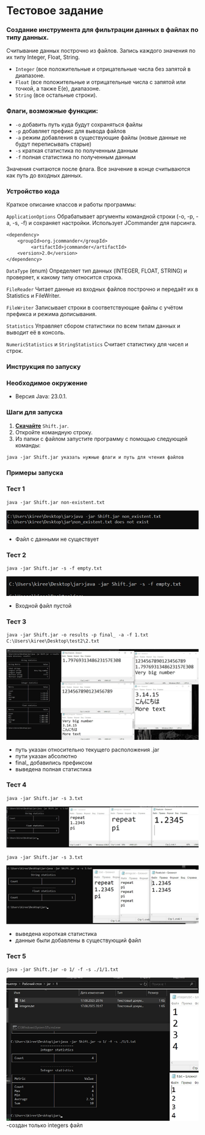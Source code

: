 # Тестовое задание
### Создание инструмента для фильтрации данных в файлах по типу данных.

Считывание данных построчно из файлов. Запись каждого значения по их типу Integer, Float, String.   
- `Integer` (все положительные и отрицательные числа без запятой в диапазоне.    
- `Float` (все положительные и отрицательные числа с запятой или точкой, а также E(e), диапазоне.  
- `String` (все остальные строки).

### Флаги, возможные функции:
- `-o` добавить путь куда будут сохраняться файлы
- `-p` добавляет префикс для вывода файлов
- `-a` режим добавления в существующие файлы (новые данные не будут переписывать старые) 
- `-s` краткая статистика по полученным данным
- `-f` полная статистика по полученным данным

Значения считаются после флага. Все значение в конце считываются как путь до входных данных.


### Устройство кода
Краткое описание классов и работы программы:

`ApplicationOptions`
Обрабатывает аргументы командной строки (-o, -p, -a, -s, -f) и сохраняет настройки. 
Использует JCommander для парсинга.

    <dependency>
        <groupId>org.jcommander</groupId>
             <artifactId>jcommander</artifactId>
        <version>2.0</version>
    </dependency>

`DataType` (enum)
Определяет тип данных (INTEGER, FLOAT, STRING) и проверяет, к какому типу относится строка.

`FileReader`
Читает данные из входных файлов построчно и передаёт их в Statistics и FileWriter.

`FileWriter`
Записывает строки в соответствующие файлы с учётом префикса и режима дописывания.

`Statistics`
Управляет сбором статистики по всем типам данных и выводит её в консоль.

`NumericStatistics` и `StringStatistics`
Считает статистику для чисел и строк.





### Инструкция по запуску
### Необходимое окружение
- Версия Java: 23.0.1.
### Шаги для запуска
1.  **[Скачайте](https://github.com/t2t2t2t/Shift/releases/download/1/Shift.jar)** `Shift.jar`.
2. Откройте командную строку.
3. Из папки с файлом запустите программу с помощью следующей команды:
 ```
 java -jar Shift.jar указать нужные флаги и путь для чтения файлов  
 ```


### Примеры запуска
### Тест 1 
```
java -јаr Shift.jar non-existent.txt
```
![test1_input](image/1.jpg)

- Файл с данными не существует

### Тест 2 
```
java -јаr Shift.jar -s -f empty.txt
```
![test2_input](image/2.jpg)

- Входной файл пустой
### Тест 3
```
java -jar Shift.jar -o results -p final_ -a -f 1.txt C:\Users\kiree\Desktop\test2\2.txt
```
![test2_input](image/3.jpg)

- путь указан относительно текущего расположения .jar
- пути указан абсолютно
- final_ добавились префиксом
- выведена полная статистика

### Тест 4
```
java -jar Shift.jar -s 3.txt
```
![test2_input](image/4.jpg)

```
java -jar Shift.jar -s 3.txt
```
![test2_input](image/5.jpg)

- выведена короткая статистика
- данные были добавлены в существующий файл

### Тест 5

```
java -jar Shift.jar -o 1/ -f -s ./1/1.txt
```
![test2_input](image/6.jpg)
-создан только integers файл
